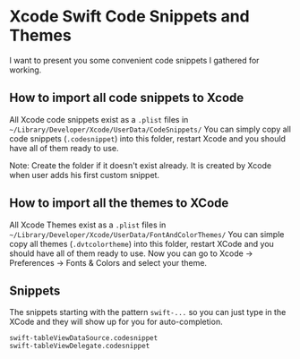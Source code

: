 # Xcode Swift Code Snippets and Themes

I want to present you some convenient code snippets I gathered for working. 

## How to import all code snippets to Xcode
All Xcode code snippets exist as a `.plist` files in `~/Library/Developer/Xcode/UserData/CodeSnippets/`
You can simply copy all code snippets (`.codesnippet`) into this folder, restart Xcode and you should have all of them ready to use.

Note: Create the folder if it doesn't exist already. It is created by Xcode when user adds his first custom snippet.

## How to import all the themes to XCode
All Xcode Themes exist as a `.plist` files in `~/Library/Developer/Xcode/UserData/FontAndColorThemes/` You can simple copy all themes (`.dvtcolortheme`) into this folder, restart XCode and you should have all of them ready to use. Now you can go to Xcode -> Preferences -> Fonts & Colors and select your theme.

## Snippets
The snippets starting with the pattern `swift-...` so you can just type in the XCode and they will show up for you for auto-completion.

```
swift-tableViewDataSource.codesnippet
swift-tableViewDelegate.codesnippet

```